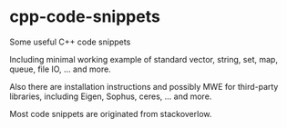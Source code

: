 # cpp-code-snippets
Some useful C++ code snippets

Including minimal working example of standard vector, string, set, map, queue, file IO, ... and more.

Also there are installation instructions and possibly MWE for third-party libraries, including Eigen, Sophus, ceres, ... and more.

Most code snippets are originated from stackoverlow.
